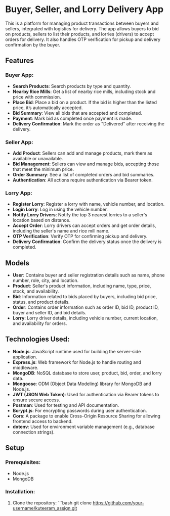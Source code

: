 # Buyer, Seller, and Lorry Delivery App

This is a platform for managing product transactions between buyers and sellers, integrated with logistics for delivery. The app allows buyers to bid on products, sellers to list their products, and lorries (drivers) to accept orders for delivery. It also handles OTP verification for pickup and delivery confirmation by the buyer.

## Features

### Buyer App:
- **Search Products**: Search products by type and quantity.
- **Nearby Rice Mills**: Get a list of nearby rice mills, including stock and price with commission.
- **Place Bid**: Place a bid on a product. If the bid is higher than the listed price, it’s automatically accepted.
- **Bid Summary**: View all bids that are accepted and completed.
- **Payment**: Mark bid as completed once payment is made.
- **Delivery Confirmation**: Mark the order as "Delivered" after receiving the delivery.

### Seller App:
- **Add Product**: Sellers can add and manage products, mark them as available or unavailable.
- **Bid Management**: Sellers can view and manage bids, accepting those that meet the minimum price.
- **Order Summary**: See a list of completed orders and bid summaries.
- **Authentication**: All actions require authentication via Bearer token.

### Lorry App:
- **Register Lorry**: Register a lorry with name, vehicle number, and location.
- **Login Lorry**: Log in using the vehicle number.
- **Notify Lorry Drivers**: Notify the top 3 nearest lorries to a seller's location based on distance.
- **Accept Order**: Lorry drivers can accept orders and get order details, including the seller's name and rice mill name.
- **OTP Verification**: Verify OTP for confirming pickup and delivery.
- **Delivery Confirmation**: Confirm the delivery status once the delivery is completed.

## Models

- **User**: Contains buyer and seller registration details such as name, phone number, role, city, and location.
- **Product**: Seller's product information, including name, type, price, stock, and availability.
- **Bid**: Information related to bids placed by buyers, including bid price, status, and product details.
- **Order**: Contains order information such as order ID, bid ID, product ID, buyer and seller ID, and bid details.
- **Lorry**: Lorry driver details, including vehicle number, current location, and availability for orders.

## Technologies Used:

- **Node.js**: JavaScript runtime used for building the server-side application.
- **Express.js**: Web framework for Node.js to handle routing and middleware.
- **MongoDB**: NoSQL database to store user, product, bid, order, and lorry data.
- **Mongoose**: ODM (Object Data Modeling) library for MongoDB and Node.js.
- **JWT (JSON Web Token)**: Used for authentication via Bearer tokens to ensure secure access.
- **Postman**: Used for testing and API documentation.
- **Bcrypt.js**: For encrypting passwords during user authentication.
- **Cors**: A package to enable Cross-Origin Resource Sharing for allowing frontend access to backend.
- **dotenv**: Used for environment variable management (e.g., database connection strings).

## Setup

### Prerequisites:
- Node.js
- MongoDB

### Installation:
1. Clone the repository:    ```bash
   git clone https://github.com/your-username/kuteeram_assign.git
    ```
